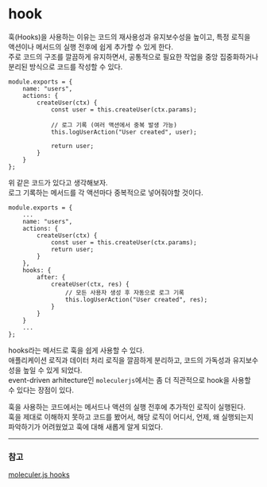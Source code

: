 # hook

훅(Hooks)을 사용하는 이유는 코드의 재사용성과 유지보수성을 높이고, 특정 로직을 액션이나 메서드의 실행 전후에 쉽게 추가할 수 있게 한다.  
주로 코드의 구조를 깔끔하게 유지하면서, 공통적으로 필요한 작업을 중앙 집중화하거나 분리된 방식으로 코드를 작성할 수 있다.

```
module.exports = {
    name: "users",
    actions: {
        createUser(ctx) {
            const user = this.createUser(ctx.params);

            // 로그 기록 (여러 액션에서 중복 발생 가능)
            this.logUserAction("User created", user);

            return user;
        }
    }
};
```

위 같은 코드가 있다고 생각해보자.  
로그 기록하는 메서드를 각 액션마다 중복적으로 넣어줘야할 것이다.

```
module.exports = {
    ...
    name: "users",
    actions: {
        createUser(ctx) {
            const user = this.createUser(ctx.params);
            return user;
        }
    },
    hooks: {
        after: {
            createUser(ctx, res) {
                // 모든 사용자 생성 후 자동으로 로그 기록
                this.logUserAction("User created", res);
            }
        }
    }
    ...
};
```

hooks라는 메서드로 훅을 쉽게 사용할 수 있다.  
애플리케이션 로직과 데이터 처리 로직을 깔끔하게 분리하고, 코드의 가독성과 유지보수성을 높일 수 있게 되었다.  
event-driven arhitecture인 `moleculerjs`에서는 좀 더 직관적으로 hook을 사용할 수 있다는 장점이 있다.

훅을 사용하는 코드에서는 메서드나 액션의 실행 전후에 추가적인 로직이 실행된다.  
훅을 제대로 이해하지 못하고 코드를 봤어서, 해당 로직이 어디서, 언제, 왜 실행되는지 파악하기가 어려웠었고 훅에 대해 새롭게 알게 되었다.

---

### 참고

[moleculer.js hooks](https://moleculer.services/docs/0.13/actions.html)
